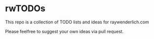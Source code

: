 # rwTODOs

This repo is a collection of TODO lists and ideas for raywenderlich.com

Please feelfree to suggest your own ideas via pull request.
